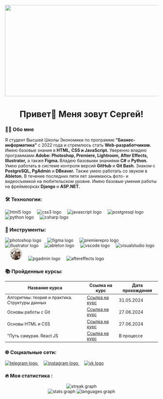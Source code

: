 
<div align="center">
  <img height="300" width="600" src="https://user-images.githubusercontent.com/74038190/225813708-98b745f2-7d22-48cf-9150-083f1b00d6c9.gif" />
</div>

<h1 align="center">Привет👋 Меня зовут Сергей!</h1>

<h3 align="left">👩‍💻 Обо мне</h3>

<p align="left">
  Я студент Высшей Школы Экономики по программе <strong>"Бизнес-информатика"</strong> с 2022 года и стремлюсь стать <strong> Web-разработчиком.</strong> Имею базовые знания в <strong>HTML, CSS и JavaScript.</strong> Уверенно владею программами <strong>Adobe: Photoshop, Premiere, Lightroom, After Effects, Illustrator,</strong> а также <strong>Figma. </strong>Владею базовыми знаниями <strong>C#</strong> и <strong>Python.</strong> Умею работать в системе контроля версий <strong>GitHub</strong> и <strong>Git Bash.</strong> Знаком с <strong>PostgreSQL, PgAdmin</strong> и <strong>DBeaver.</strong> Также умею работать со звуком в <strong>Ableton.</strong> В течение последних пяти лет занимаюсь фото- и видеосъемкой на любительском уровне. Имею базовые умения работы на фреймворках <strong>Django</strong> и <strong>ASP.NET.</strong>
</p>

<h3 align="left">🛠 Технологии:</h3>

<div align="left">
  <img src="https://cdn.jsdelivr.net/gh/devicons/devicon/icons/html5/html5-original.svg" height="40" alt="html5 logo" />
  <img width="12" />
  <img src="https://cdn.jsdelivr.net/gh/devicons/devicon/icons/css3/css3-original.svg" height="40" alt="css3 logo" />
  <img width="12" />
  <img src="https://cdn.jsdelivr.net/gh/devicons/devicon/icons/javascript/javascript-original.svg" height="40" alt="javascript logo" />
  <img width="12" />
  <img src="https://cdn.jsdelivr.net/gh/devicons/devicon/icons/postgresql/postgresql-original.svg" height="40" alt="postgresql logo" />
  <img width="12" />
  <img src="https://cdn.jsdelivr.net/gh/devicons/devicon/icons/python/python-original.svg" height="40" alt="python logo" />
  <img width="12" />
  <img src="https://cdn.jsdelivr.net/gh/devicons/devicon/icons/csharp/csharp-original.svg" height="40" alt="csharp logo" />
</div>

<h3 align="left">🔧 Инструменты:</h3>

<div align="left">
  <img src="https://cdn.jsdelivr.net/gh/devicons/devicon/icons/photoshop/photoshop-line.svg" height="40" alt="photoshop logo" />
  <img width="12" />
  <img src="https://skillicons.dev/icons?i=figma" height="40" alt="figma logo" />
  <img width="12" />
  <img src="https://cdn.jsdelivr.net/gh/devicons/devicon/icons/premierepro/premierepro-original.svg" height="40" alt="premierepro logo" />
  <img width="12" />
  <img src="https://cdn.jsdelivr.net/gh/devicons/devicon/icons/illustrator/illustrator-line.svg" height="40" alt="illustrator logo" />
  <img width="12" />
  <img src="https://skillicons.dev/icons?i=ableton" height="40" alt="ableton logo" />
  <img width="12" />
  <img src="https://cdn.jsdelivr.net/gh/devicons/devicon/icons/vscode/vscode-original.svg" height="40" alt="vscode logo" />
  <img width="12" />
  <img src="https://cdn.jsdelivr.net/gh/devicons/devicon/icons/visualstudio/visualstudio-plain.svg" height="40" alt="visualstudio logo" />
  <img width="12" />
  <img src="https://raw.githubusercontent.com/devicons/devicon/master/icons/dbeaver/dbeaver-original.svg" height="40" alt="dbeaver logo" />
  <img width="12" />
  <img src="https://cdn-icons-png.flaticon.com/512/5968/5968342.png" height="40" alt="pgadmin logo" />
  <img width="12" />
  <img src="https://cdn.jsdelivr.net/gh/devicons/devicon/icons/aftereffects/aftereffects-original.svg" height="40" alt="aftereffects logo" />
</div>

<h3 align="left">📚 Пройденные курсы:</h3>

| Название курса                                             | Ссылка на курс                                     | Дата прохождения |
|------------------------------------------------------------|---------------------------------------------------|------------------|
| Алгоритмы: теория и практика. Структуры данных             | [Ссылка на курс](https://stepik.org/course/1547/info)                                | 31.05.2024       |
| Основы работы с Git                                        | [Ссылка на курс](https://practicum.yandex.ru/profile/git-basics/?from=learn_subscriptions-with-prof-recommendations)                                | 27.06.2024       |
| Основы HTML и CSS             | [Ссылка на курс](https://stepik.org/course/52164/info)                                |  27.06.2024      |
| "Путь самурая. React JS            | [Ссылка на курс](https://www.youtube.com/watch?v=gb7gMluAeao&list=PLcvhF2Wqh7DNVy1OCUpG3i5lyxyBWhGZ8)                                | В процессе       |

<h3 align="left">🌐 Социальные сети:</h3>

<div align="left">
  <a href="https://t.me/Sergio14_1" target="_blank">
    <img src="https://img.shields.io/static/v1?message=Telegram&logo=telegram&label=&color=2CA5E0&logoColor=white&labelColor=&style=for-the-badge" height="40" alt="telegram logo" />
  </a>
  <img width="12" />
  <a href="https://www.instagram.com/_photo.ekb" target="_blank">
    <img src="https://img.shields.io/static/v1?message=Instagram&logo=instagram&label=&color=E4405F&logoColor=white&labelColor=&style=for-the-badge" height="40" alt="instagram logo" />
  </a>
  <img width="12" />
  <a href="https://vk.com/crg2000" target="_blank">
    <img src="https://img.shields.io/static/v1?message=VK&logo=vk&label=&color=4680C2&logoColor=white&labelColor=&style=for-the-badge" height="40" alt="vk logo" />
  </a>
</div>

<h3 align="left">🔥 Моя статистика :</h3>

<div align="center">
  <img src="https://streak-stats.demolab.com?user=1SERGIO11&locale=en&mode=daily&theme=dark&locale=ru&hide_border=false&border_radius=5&order=3" height="220" alt="streak graph" />
</div>

<div align="center">
  <img src="https://github-readme-stats.vercel.app/api?username=1SERGIO11&hide_title=false&hide_rank=false&show_icons=true&include_all_commits=true&count_private=true&disable_animations=false&theme=dracula&locale=en&hide_border=false&order=1" height="150" alt="stats graph" />
  <img src="https://github-readme-stats.vercel.app/api/top-langs?username=1SERGIO11&locale=en&hide_title=false&layout=compact&card_width=320&langs_count=5&theme=dracula&hide_border=false&order=2" height="150" alt="languages graph" />
</div>
